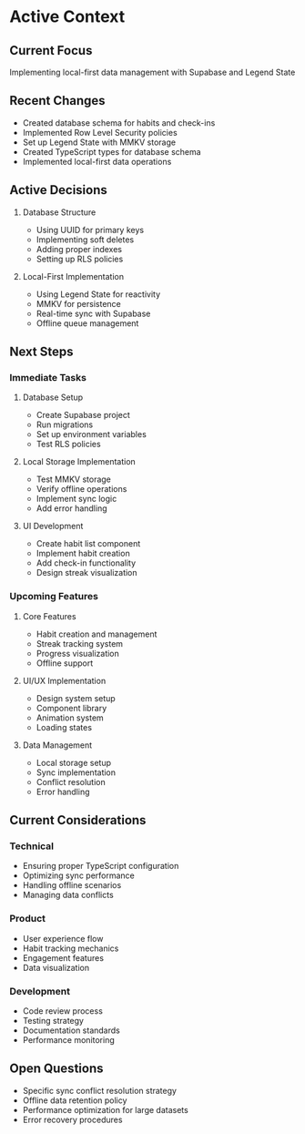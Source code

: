 # Active Context

## Current Focus

Implementing local-first data management with Supabase and Legend State

## Recent Changes

- Created database schema for habits and check-ins
- Implemented Row Level Security policies
- Set up Legend State with MMKV storage
- Created TypeScript types for database schema
- Implemented local-first data operations

## Active Decisions

1. Database Structure

   - Using UUID for primary keys
   - Implementing soft deletes
   - Adding proper indexes
   - Setting up RLS policies

2. Local-First Implementation
   - Using Legend State for reactivity
   - MMKV for persistence
   - Real-time sync with Supabase
   - Offline queue management

## Next Steps

### Immediate Tasks

1. Database Setup

   - Create Supabase project
   - Run migrations
   - Set up environment variables
   - Test RLS policies

2. Local Storage Implementation

   - Test MMKV storage
   - Verify offline operations
   - Implement sync logic
   - Add error handling

3. UI Development
   - Create habit list component
   - Implement habit creation
   - Add check-in functionality
   - Design streak visualization

### Upcoming Features

1. Core Features

   - Habit creation and management
   - Streak tracking system
   - Progress visualization
   - Offline support

2. UI/UX Implementation

   - Design system setup
   - Component library
   - Animation system
   - Loading states

3. Data Management
   - Local storage setup
   - Sync implementation
   - Conflict resolution
   - Error handling

## Current Considerations

### Technical

- Ensuring proper TypeScript configuration
- Optimizing sync performance
- Handling offline scenarios
- Managing data conflicts

### Product

- User experience flow
- Habit tracking mechanics
- Engagement features
- Data visualization

### Development

- Code review process
- Testing strategy
- Documentation standards
- Performance monitoring

## Open Questions

- Specific sync conflict resolution strategy
- Offline data retention policy
- Performance optimization for large datasets
- Error recovery procedures
